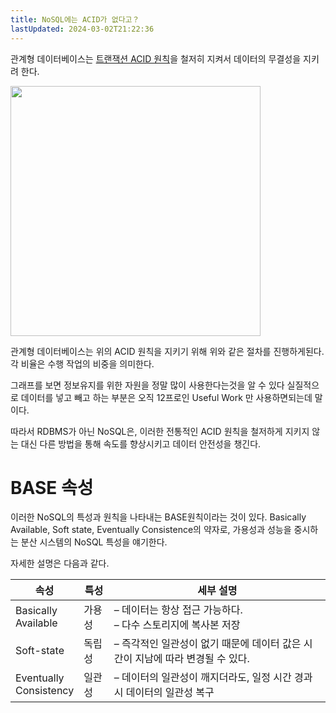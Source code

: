 ```yaml
---
title: NoSQL에는 ACID가 없다고？
lastUpdated: 2024-03-02T21:22:36
---
```


관계형 데이터베이스는 <a href="https://github.com/rlaisqls/TIL/blob/main/%EB%8D%B0%EC%9D%B4%ED%84%B0%EB%B2%A0%EC%9D%B4%EC%8A%A4%E2%80%85DataBase/DB%EC%84%A4%EA%B3%84/%ED%8A%B8%EB%9E%9C%EC%9E%AD%EC%85%98%E2%80%82ACID%EC%99%80%E2%80%82%EA%B2%A9%EB%A6%AC%EC%88%98%EC%A4%80.md">트랜잭션 ACID 원칙</a>을 철저히 지켜서 데이터의 무결성을 지키려 한다. 

<img src="https://user-images.githubusercontent.com/81006587/206946271-bfc2d2d2-642a-4df2-aac0-15cad814cc0b.png" height=400px>

관계형 데이터베이스는 위의 ACID 원칙을 지키기 위해 위와 같은 절차를 진행하게된다. 각 비율은 수행 작업의 비중을 의미한다.

그래프를 보면 정보유지를 위한 자원을 정말 많이 사용한다는것을 알 수 있다 실질적으로 데이터를 넣고 빼고 하는 부분은 오직 12프로인 Useful Work 만 사용하면되는데 말이다.

따라서 RDBMS가 아닌 NoSQL은, 이러한 전통적인 ACID 원칙을 철저하게 지키지 않는 대신 다른 방법을 통해 속도를 향상시키고 데이터 안전성을 챙긴다.

# BASE 속성

이러한 NoSQL의 특성과 원칙을 나타내는 BASE원칙이라는 것이 있다. Basically Available, Soft state, Eventually Consistence의 약자로, 가용성과 성능을 중시하는 분산 시스템의 NoSQL 특성을 얘기한다.

자세한 설명은 다음과 같다.

|속성|특성|세부 설명|
|-|-|-|
|Basically<br>Available|가용성|– 데이터는 항상 접근 가능하다.<br>– 다수 스토리지에 복사본 저장|
|Soft-state|독립성|– 즉각적인 일관성이 없기 때문에 데이터 값은 시간이 지남에 따라 변경될 수 있다.|
|Eventually<br>Consistency|일관성|– 데이터의 일관성이 깨지더라도, 일정 시간 경과 시 데이터의 일관성 복구|